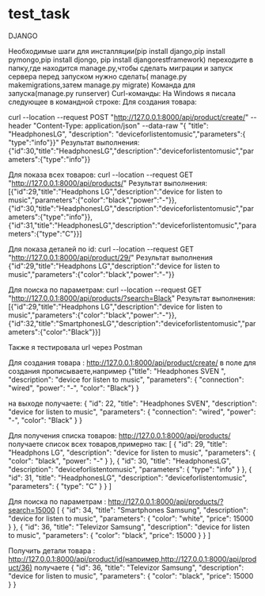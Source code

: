 # test_task
DJANGO

Необходимые шаги для инсталляции(pip install django,pip install pymongo,pip install djongo, pip install djangorestframework)
переходите в папку,где находится manage.py,чтобы сделать миграции и запуск сервера
перед запуском нужно сделать( manage.py makemigrations,затем manage.py migrate)
Команда для запуска(manage.py runserver)
Curl-команды:
На Windows я писала следующее в командной строке:
Для создания товара:

curl --location --request POST "http://127.0.0.1:8000/api/product/create/" --header "Content-Type: application/json" --data-raw "{ \"title\": \"HeadphonesLG\", \"description\": \"deviceforlistentomusic\",\"parameters\":{ \"type\":\"info\"}}"
Результат выполнения: {"id":30,"title":"HeadphonesLG","description":"deviceforlistentomusic","parameters":{"type":"info"}}

Для показа всех товаров:
curl --location --request GET "http://127.0.0.1:8000/api/products/"
Результат выполнения:
[{"id":29,"title":"Headphons LG","description":"device for listen to music","parameters":{"color":"black","power":"-"}},{"id":30,"title":"HeadphonesLG","description":"deviceforlistentomusic","parameters":{"type":"info"}},{"id":31,"title":"HeadphonesLG","description":"deviceforlistentomusic","parameters":{"type":"C"}}]


Для показа деталей по id:
curl --location --request GET "http://127.0.0.1:8000/api/product/29/"
Результат выполнения {"id":29,"title":"Headphons LG","description":"device for listen to music","parameters":{"color":"black","power":"-"}}

Для поиска по параметрам:
curl --location --request GET "http://127.0.0.1:8000/api/products/?search=Black"
Результат выполнения: [{"id":29,"title":"Headphons LG","description":"device for listen to music","parameters":{"color":"black","power":"-"}},{"id":32,"title":"SmartphonesLG","description":"deviceforlistentomusic","parameters":{"color":"Black"}}]

Также я тестировала url через Postman

Для создания товара : http://127.0.0.1:8000/api/product/create/
в поле для создания прописываете,например 
{"title": "Headphones SVEN ",
        "description": "device for listen to music",
        "parameters": {
            "connection": "wired",
            "power": "-",
            "color": "Black"}
}

на выходе получаете:
{
    "id": 22,
    "title": "Headphones SVEN",
    "description": "device for listen to music",
    "parameters": {
        "connection": "wired",
        "power": "-",
        "color": "Black"
    }
}

Для получения списка товаров: http://127.0.0.1:8000/api/products/
получаете список всех товаров,примерно так:
[
    {
        "id": 29,
        "title": "Headphons LG",
        "description": "device for listen to music",
        "parameters": {
            "color": "black",
            "power": "-"
        }
    },
    {
        "id": 30,
        "title": "HeadphonesLG",
        "description": "deviceforlistentomusic",
        "parameters": {
            "type": "info"
        }
    },
    {
        "id": 31,
        "title": "HeadphonesLG",
        "description": "deviceforlistentomusic",
        "parameters": {
            "type": "C"
        }
    }
]
    

Для поиска по параметрам : http://127.0.0.1:8000/api/products/?search=15000
[
    {
        "id": 34,
        "title": "Smartphones Samsung",
        "description": "device for listen to music",
        "parameters": {
            "color": "white",
            "price": 15000
        }
    },
    {
        "id": 36,
        "title": "Televizor Samsung",
        "description": "device for listen to music",
        "parameters": {
            "color": "black",
            "price": 15000
        }
    }
]

Получить детали товара : http://127.0.0.1:8000/api/product/id(например,http://127.0.0.1:8000/api/product/36)
получаете
{
    "id": 36,
    "title": "Televizor Samsung",
    "description": "device for listen to music",
    "parameters": {
        "color": "black",
        "price": 15000
    }
}

